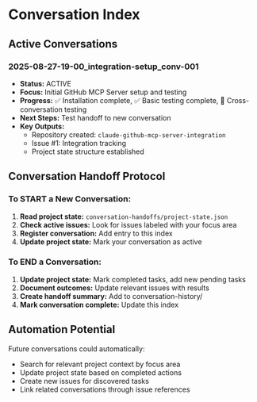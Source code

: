 # Conversation Index

## Active Conversations

### 2025-08-27-19-00_integration-setup_conv-001
- **Status:** ACTIVE
- **Focus:** Initial GitHub MCP Server setup and testing
- **Progress:** ✅ Installation complete, ✅ Basic testing complete, 🔄 Cross-conversation testing
- **Next Steps:** Test handoff to new conversation
- **Key Outputs:**
  - Repository created: `claude-github-mcp-server-integration`
  - Issue #1: Integration tracking
  - Project state structure established

## Conversation Handoff Protocol

### To START a New Conversation:
1. **Read project state:** `conversation-handoffs/project-state.json`
2. **Check active issues:** Look for issues labeled with your focus area
3. **Register conversation:** Add entry to this index
4. **Update project state:** Mark your conversation as active

### To END a Conversation:
1. **Update project state:** Mark completed tasks, add new pending tasks
2. **Document outcomes:** Update relevant issues with results
3. **Create handoff summary:** Add to conversation-history/
4. **Mark conversation complete:** Update this index

## Automation Potential

Future conversations could automatically:
- Search for relevant project context by focus area
- Update project state based on completed actions
- Create new issues for discovered tasks
- Link related conversations through issue references
